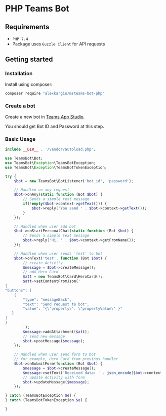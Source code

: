 # PHP Teams Bot

## Requirements

- `PHP 7.4`
- Package uses `Guzzle Client` for API requests 

## Getting started

### Installation

Install using composer:

```bash
composer require "alexkargin/msteams-bot-php"
```
### Create a bot

Create a new bot in [Teams App Studio](https://docs.microsoft.com/en-us/microsoftteams/platform/concepts/build-and-test/app-studio-overview).

You should get Bot ID and Password at this step.

### Basic Usage

```php
include __DIR__ . '/vendor/autoload.php';

use TeamsBot\Bot;
use TeamsBot\Exception\TeamsBotException;
use TeamsBot\Exception\TeamsBotTokenException;

try {
    $bot = new TeamsBot\BotListener('bot_id', 'password');

    // Handled on any request
    $bot->onAny(static function (Bot $bot) {
        // Sends a simple text message
        if(!empty($bot->context->getText())) {
            $bot->reply('You send ' . $bot->context->getText());
        }                     
    });

    // Handled when user add bot
    $bot->onStartPersonalChat(static function (Bot $bot) {
        // Sends a simple text message
        $bot->reply('Hi, ' . $bot->context->getFromName());                    
    });

    // Handled when user sends 'test' to bot
    $bot->onText('test', function (Bot $bot) {
        // create Activity
        $message = $bot->createMessage();
        // add Hero Card
        $att = new TeamsBot\Card\HeroCard();
        $att->setContentFromJson('
{
"buttons": [
    {
        "type": "messageBack",
        "text": "Send request to bot",
        "value": "{\"property\": \"propertyValue\" }"
   }
]
}
        ');
        $message->addAttachment($att);
        // send new message
        $bot->postMessage($message);
    });

    // Handled when user send form to bot
    // for example, Hero Card from previous handler
    $bot->onSubmitForm(function (Bot $bot) {
        $message = $bot->createMessage();
        $message->setText('Received data: ' . json_encode($bot->context->getFormData(), JSON_THROW_ON_ERROR));
        // update Activity with form
        $bot->updateMessage($message);
    });

} catch (TeamsBotException $e) {
} catch (TeamsBotTokenException $e) {

}
```